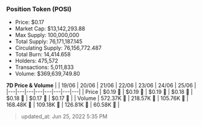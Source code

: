 
  ### Position Token (POSI)
  - Price: $0.17
  - Market Cap: $13,142,293.88
  - Max Supply: 100,000,000
  - Total Supply: 76,171,187.145
  - Circulating Supply: 76,156,772.487
  - Total Burn: 14,414.658
  - Holders: 475,572
  - Transactions: 5,011,833
  - Volume: $369,639,749.80

  **7D Price & Volume**
  | | 19&#x2F;06 | 20&#x2F;06 | 21&#x2F;06 | 22&#x2F;06 | 23&#x2F;06 | 24&#x2F;06 | 25&#x2F;06 |
  |---|---|---|---|---|---|---|---|
  | Price | $0.19 🚀 | $0.19 🔻 | $0.19 🔻 | $0.18 🔻 | $0.18 🚀 | $0.17 🔻 | $0.17 🔻 |
  | Volume | 572.37K 🚀 | 218.57K 🔻 | 105.76K 🔻 | 168.48K 🚀 | 109.18K 🔻 | 126.81K 🚀 | 60.58K 🔻 |

  > updated_at: Jun 25, 2022 5:35 PM
